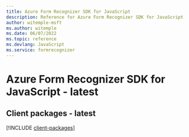 ```yaml
---
title: Azure Form Recognizer SDK for JavaScript
description: Reference for Azure Form Recognizer SDK for JavaScript
author: witemple-msft
ms.author: witemple
ms.date: 06/07/2022
ms.topic: reference
ms.devlang: JavaScript
ms.service: formrecognizer
---
```

# Azure Form Recognizer SDK for JavaScript - latest
## Client packages - latest
[!INCLUDE [client-packages](form-recognizer-client-index.md)]

